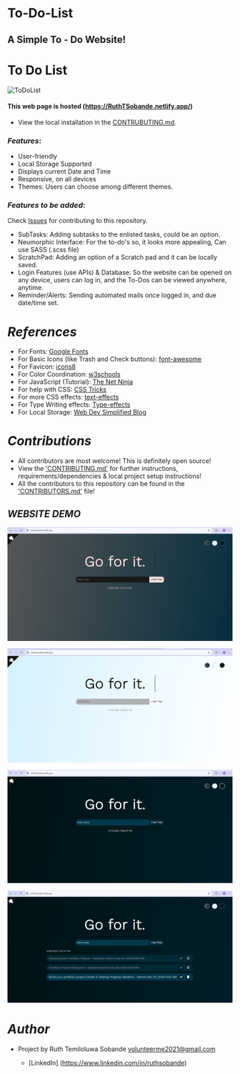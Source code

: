 # To-Do-List

## A Simple To - Do Website!

# To Do List

![ToDoList](https://RuthTSobande.netlify.app/)

#### This web page is hosted (https://RuthTSobande.netlify.app/)

- View the local installation in the [CONTRUBUTING.md](https://github.com/RuthTSobande/ToDoList/blob/master/CONTRIBUTING.md).

### *Features*:

* User-friendly
* Local Storage Supported
* Displays current Date and Time
* Responsive, on all devices
* Themes: Users can choose among different themes.

### *Features to be added*:

Check [Issues](https://github.com/RuthTSobande/ToDoList/issues) for contributing to this repository.

* SubTasks: Adding subtasks to the enlisted tasks, could be an option.
* Neumorphic Interface: For the to-do's so, it looks more appealing, Can use SASS (.scss file)
* ScratchPad: Adding an option of a Scratch pad and it can be locally saved.
* Login Features (use APIs) & Database: So the website can be opened on any device, users can log in, and the To-Dos can be viewed anywhere, anytime.
* Reminder/Alerts: Sending automated mails once logged in, and due date/time set.

# *References*

* For Fonts: [Google Fonts](https://fonts.googleapis.com/css2?family=Work+Sans:wght@300&display=swap)
* For Basic Icons (like Trash and Check buttons): [font-awesome](https://fontawesome.com)
* For Favicon: [icons8](https://icons8.com/icons/)
* For Color Coordination: [w3schools](https://www.w3schools.com/colors/colors_mixer.asp?colorbottom=000000&colortop=FFFFFF)
* For JavaScript (Tutorial): [The Net Ninja](https://www.youtube.com/playlist?list=PL4cUxeGkcC9i9Ae2D9Ee1RvylH38dKuET)
* For help with CSS: [CSS Tricks](https://css-tricks.com/)
* For more CSS effects: [text-effects](https://speckyboy.com/underline-text-effects-css/)
* For Type Writing effects: [Type-effects](https://usefulangle.com/post/85/css-typewriter-animation)
* For Local Storage: [Web Dev Simplified Blog](https://blog.webdevsimplified.com/2020-08/cookies-localStorage-sessionStorage/)

# *Contributions*

- All contributors are most welcome! This is definitely open source!
- View the ['CONTRIBUTING.md'](https://github.com/RuthTSobande/ToDoList/blob/master/CONTRIBUTING.md) for further instructions, requirements/dependencies & local project setup instructions!
- All the contributors to this repository can be found in the ['CONTRIBUTORS.md'](https://github.com/RuthTSobande/ToDoList/blob/master/CONTRIBUTORS.md) file!

## *WEBSITE DEMO*

![Project Image1](https://github.com/RuthTSobande/To-Do---List/blob/main/RuthTSobande%20To-do%20List%201.png)

![Project Image2](https://github.com/RuthTSobande/To-Do---List/blob/main/RuthTSobande%20To-do%20List%202.png)

![Project Image3](https://github.com/RuthTSobande/To-Do---List/blob/main/RuthTSobande%20To-do%20List%203.png)

![Project Image4](https://github.com/RuthTSobande/To-Do---List/blob/main/RuthTSobande%20To-do%20List%204.png)

# *Author*

* Project by Ruth Temiloluwa Sobande <volunteerme2021@gmail.com>

  - [LinkedIn] (https://www.linkedin.com/in/ruthsobande)
